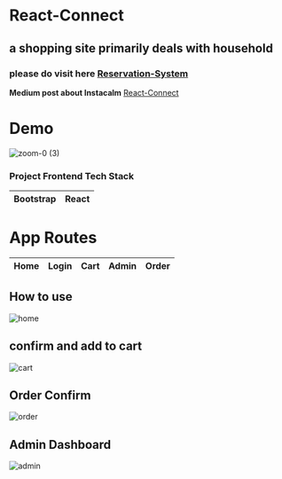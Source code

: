 
# React-Connect
## a shopping site primarily deals with household



### please do visit here [Reservation-System](https://.vercel.app)

**Medium post about Instacalm** [React-Connect](https://medium.com/@ahmedshaf02/)


 # Demo
![zoom-0 (3)](https://user-images.githubusercontent.com/59289789/89720144-0c178580-d984-11ea-9d25-48398a27b2a3.gif)



### Project Frontend Tech Stack
| Bootstrap | React | 
| --- | --- | 



# App Routes

| Home | Login | Cart | Admin | Order |
| --- | --- | --- | --- | --- |



## How to use


![home](https://firebasestorage.googleapis.com/v0/b/fir-login-react-66d68.appspot.com/o/images%2Freact%20connect.PNG?alt=media&token=2a42eb53-3857-4885-873d-7eaf5584c281%22)





## confirm and add to cart


![cart](https://firebasestorage.googleapis.com/v0/b/fir-login-react-66d68.appspot.com/o/images%2Freact%20connect2.PNG?alt=media&token=53c6193b-8302-47b7-9610-f248e03bb7d0%22)




## Order Confirm



![order](https://firebasestorage.googleapis.com/v0/b/fir-login-react-66d68.appspot.com/o/images%2Freact-connect.PNG?alt=media&token=36892405-b01a-43b8-a031-dffddea5ff4d)





## Admin Dashboard


![admin](https://firebasestorage.googleapis.com/v0/b/fir-login-react-66d68.appspot.com/o/images%2Freactconnect.PNG?alt=media&token=0e2e7695-03e7-4c29-b4c0-d0d0d75fc34f%22)

